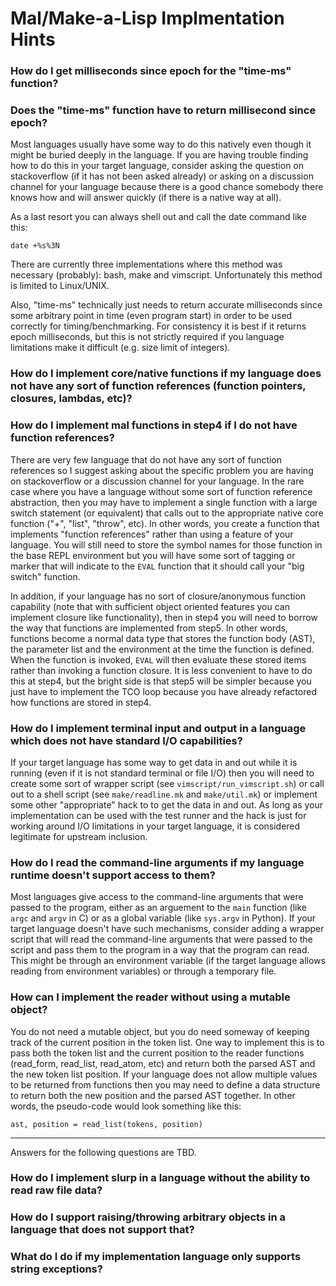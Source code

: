 # Mal/Make-a-Lisp Implmentation Hints

<a name="milliseconds"></a>

### How do I get milliseconds since epoch for the "time-ms" function?
### Does the "time-ms" function have to return millisecond since epoch?

Most languages usually have some way to do this natively even though
it might be buried deeply in the language. If you are having trouble
finding how to do this in your target language, consider asking the
question on stackoverflow (if it has not been asked already) or asking
on a discussion channel for your language because there is a good
chance somebody there knows how and will answer quickly (if there is
a native way at all).

As a last resort you can always shell out and call the date command
like this:

```
date +%s%3N
```

There are currently three implementations where this method was
necessary (probably): bash, make and vimscript. Unfortunately this
method is limited to Linux/UNIX.

Also, "time-ms" technically just needs to return accurate milliseconds
since some arbitrary point in time (even program start) in order to be
used correctly for timing/benchmarking. For consistency it is best if
it returns epoch milliseconds, but this is not strictly required if
you language limitations make it difficult (e.g. size limit of
integers).


<a name="function_references"></a>

### How do I implement core/native functions if my language does not have any sort of function references (function pointers, closures, lambdas, etc)?
### How do I implement mal functions in step4 if I do not have function references?

There are very few language that do not have any sort of function
references so I suggest asking about the specific problem you are
having on stackoverflow or a discussion channel for your language. In
the rare case where you have a language without some sort of function
reference abstraction, then you may have to implement a single
function with a large switch statement (or equivalent) that calls out
to the appropriate native core function ("+", "list", "throw", etc).
In other words, you create a function that implements "function
references" rather than using a feature of your language.  You will
still need to store the symbol names for those function in the base
REPL environment but you will have some sort of tagging or marker that
will indicate to the `EVAL` function that it should call your "big
switch" function.

In addition, if your language has no sort of closure/anonymous
function capability (note that with sufficient object oriented
features you can implement closure like functionality), then in step4
you will need to borrow the way that functions are implemented from
step5. In other words, functions become a normal data type that stores
the function body (AST), the parameter list and the environment at the
time the function is defined. When the function is invoked, `EVAL`
will then evaluate these stored items rather than invoking a function
closure. It is less convenient to have to do this at step4, but the
bright side is that step5 will be simpler because you just have to
implement the TCO loop because you have already refactored how
functions are stored in step4.

<a name="IO"></a>

### How do I implement terminal input and output in a language which does not have standard I/O capabilities?

If your target language has some way to get data in and out while it
is running (even if it is not standard terminal or file I/O) then you
will need to create some sort of wrapper script (see
`vimscript/run_vimscript.sh`) or call out to a shell script (see
`make/readline.mk` and `make/util.mk`) or implement some other
"appropriate" hack to to get the data in and out. As long
as your implementation can be used with the test runner and the hack
is just for working around I/O limitations in your target language,
it is considered legitimate for upstream inclusion.

### How do I read the command-line arguments if my language runtime doesn't support access to them?

Most languages give access to the command-line arguments that were passed to
the program, either as an arguement to the `main` function (like `argc` and
`argv` in C) or as a global variable (like `sys.argv` in Python).  If your
target language doesn't have such mechanisms, consider adding a wrapper script
that will read the command-line arguments that were passed to the script and
pass them to the program in a way that the program can read.  This might be
through an environment variable (if the target language allows reading from
environment variables) or through a temporary file.


<a name="no_reader_object">

### How can I implement the reader without using a mutable object?

You do not need a mutable object, but you do need someway of keeping
track of the current position in the token list. One way to implement
this is to pass both the token list and the current position to the
reader functions (read_form, read_list, read_atom, etc) and return
both the parsed AST and the new token list position. If your language
does not allow multiple values to be returned from functions then you
may need to define a data structure to return both the new position
and the parsed AST together. In other words, the pseudo-code would
look something like this:

```
ast, position = read_list(tokens, position)
```

---

Answers for the following questions are TBD.

### How do I implement slurp in a language without the ability to read raw file data?

<a name="exceptions">

### How do I support raising/throwing arbitrary objects in a language that does not support that?
### What do I do if my implementation language only supports string exceptions?



